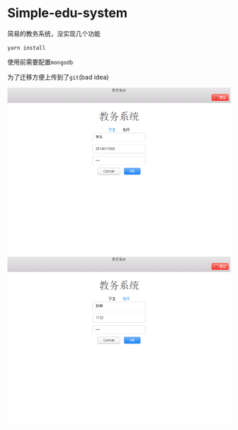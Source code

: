 # Simple-edu-system
简易的教务系统，没实现几个功能

```shell
yarn install
```

使用前需要配置```mongodb```

为了迁移方便上传到了```git```(bad idea)

![](1.gif)
![](2.gif)
